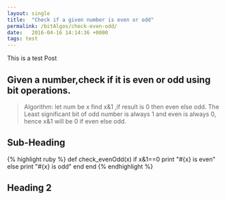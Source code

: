 ```yaml
---
layout: single
title:  "Check if a given number is even or odd"
permalink: /bitAlgos/check-even-odd/
date:   2016-04-16 14:14:36 +0000
tags: test
---
```


This is a test Post

## Given a number,check if it is even or odd using bit operations. ##
> Algorithm: 
 let num be x 
 find x&1 ,if result is 0 then even else odd. 
 The Least significant bit of odd number is always 1 and even is always 0, 
 hence x&1 will be 0 if even else odd. 


## Sub-Heading

{% highlight ruby %}
def check_evenOdd(x)
    if x&1==0
        print "#{x} is even"
    else
        print "#{x} is odd"
    end
end
{% endhighlight %}

## Heading 2